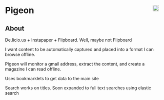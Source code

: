 # Pigeon <img src="https://raw.githubusercontent.com/pfarrell/pigeon/master/coverage/coverage-badge.png" align="right" height="20" >

## About

De.licio.us + Instapaper + Flipboard.  Well, maybe not Flipboard

I want content to be automatically captured and placed into a format I can browse offline.

Pigeon will monitor a gmail address, extract the content, and create a magazine I can read offline.

Uses bookmarklets to get data to the main site

Search works on titles. Soon expanded to full text searches using elastic search
